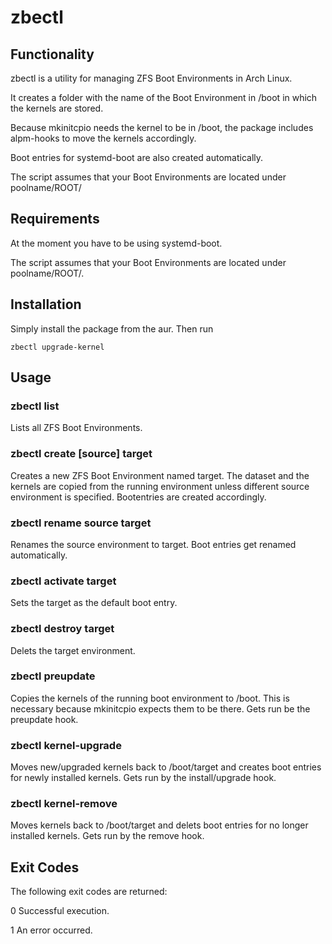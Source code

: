 # zbectl

## Functionality
zbectl is a utility for managing ZFS Boot Environments in Arch Linux.

It creates a folder with the name of the Boot Environment in /boot in which the kernels are stored.

Because mkinitcpio needs the kernel to	be in /boot, the package includes alpm-hooks to move the kernels accordingly.

Boot entries for systemd-boot  are also created automatically.

The script assumes that your Boot Environments are located under poolname/ROOT/

## Requirements
At the moment you have to be using systemd-boot.

The script assumes that your Boot Environments are located under poolname/ROOT/.

## Installation
Simply install the package from the aur.
Then run 

    zbectl upgrade-kernel

## Usage
### zbectl list
Lists all ZFS Boot Environments.

### zbectl create [source] target
Creates a new ZFS Boot Environment named target. The dataset and the kernels are copied from the running environment unless different source environment is specified. Bootentries are created accordingly.

### zbectl rename source target
Renames the source environment  to  target. Boot entries get renamed automatically.

### zbectl activate target
Sets the target as the default boot entry.

### zbectl destroy target
Delets the target environment.

### zbectl preupdate
Copies the kernels of the running boot environment to /boot. This is necessary because mkinitcpio expects them to be there. Gets run be the preupdate hook.

### zbectl kernel-upgrade
Moves new/upgraded kernels back to /boot/target and creates boot entries for newly installed kernels. Gets run by the install/upgrade hook.

### zbectl kernel-remove
Moves  kernels  back to /boot/target and delets boot entries for no longer installed kernels. Gets run by the remove hook.

## Exit Codes
The following exit codes are returned:

0      Successful execution.

1      An error occurred.

